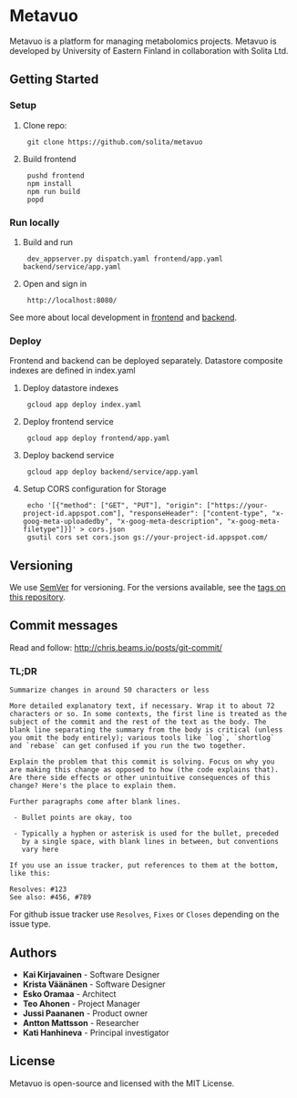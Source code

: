 # Metavuo

Metavuo is a platform for managing metabolomics projects. Metavuo is developed by University of Eastern Finland in collaboration with Solita Ltd.

## Getting Started

### Setup

1. Clone repo:

        git clone https://github.com/solita/metavuo

1. Build frontend

        pushd frontend
        npm install
        npm run build
        popd

### Run locally

1. Build and run

        dev_appserver.py dispatch.yaml frontend/app.yaml backend/service/app.yaml

1. Open and sign in

        http://localhost:8080/

See more about local development in [frontend](frontend/) and [backend](backend/).

### Deploy

Frontend and backend can be deployed separately. Datastore composite indexes are defined in index.yaml

1. Deploy datastore indexes

        gcloud app deploy index.yaml

1. Deploy frontend service

        gcloud app deploy frontend/app.yaml

1. Deploy backend service

        gcloud app deploy backend/service/app.yaml

1. Setup CORS configuration for Storage

        echo '[{"method": ["GET", "PUT"], "origin": ["https://your-project-id.appspot.com"], "responseHeader": ["content-type", "x-goog-meta-uploadedby", "x-goog-meta-description", "x-goog-meta-filetype"]}]' > cors.json
        gsutil cors set cors.json gs://your-project-id.appspot.com/

## Versioning

We use [SemVer](http://semver.org/) for versioning. For the versions available, see the [tags on this repository](https://github.com/solita/uef-projektipankki/tags).

## Commit messages

Read and follow: http://chris.beams.io/posts/git-commit/

### TL;DR
```
Summarize changes in around 50 characters or less

More detailed explanatory text, if necessary. Wrap it to about 72
characters or so. In some contexts, the first line is treated as the
subject of the commit and the rest of the text as the body. The
blank line separating the summary from the body is critical (unless
you omit the body entirely); various tools like `log`, `shortlog`
and `rebase` can get confused if you run the two together.

Explain the problem that this commit is solving. Focus on why you
are making this change as opposed to how (the code explains that).
Are there side effects or other unintuitive consequences of this
change? Here's the place to explain them.

Further paragraphs come after blank lines.

 - Bullet points are okay, too

 - Typically a hyphen or asterisk is used for the bullet, preceded
   by a single space, with blank lines in between, but conventions
   vary here

If you use an issue tracker, put references to them at the bottom,
like this:

Resolves: #123
See also: #456, #789
```
For github issue tracker use `Resolves`, `Fixes` or `Closes` depending on the issue type.



## Authors

- **Kai Kirjavainen** - Software Designer
- **Krista Väänänen** - Software Designer
- **Esko Oramaa** - Architect
- **Teo Ahonen** - Project Manager
- **Jussi Paananen** - Product owner
- **Antton Mattsson** - Researcher
- **Kati Hanhineva** - Principal investigator

## License

Metavuo is open-source and licensed with the MIT License.

